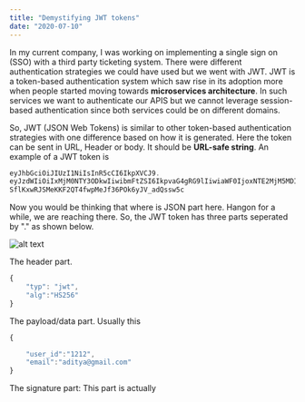 ```yaml
---
title: "Demystifying JWT tokens"
date: "2020-07-10"
---
```


In my current company, I was working on implementing a single sign on (SSO) with a third party ticketing system. There were different authentication strategies we could have used but we went with JWT. JWT is a token-based authentication system which saw rise in its adoption more when people started moving towards **microservices architecture**. In such services we want to authenticate our APIS but we cannot leverage session-based authentication since both services could be on different domains.

So, JWT (JSON Web Tokens) is similar to other token-based authentication strategies with one difference based on how it is generated. Here the token can be sent in URL, Header or body. It should be **URL-safe string**. An example of a JWT token is 

```php
eyJhbGciOiJIUzI1NiIsInR5cCI6IkpXVCJ9.
eyJzdWIiOiIxMjM0NTY3ODkwIiwibmFtZSI6IkpvaG4gRG9lIiwiaWF0IjoxNTE2MjM5MDIyfQ.
SflKxwRJSMeKKF2QT4fwpMeJf36POk6yJV_adQssw5c
```

Now you would be thinking that where is JSON part here. Hangon for a while, we are reaching there. So, the JWT token has three parts seperated by "." as shown below.

![alt text](../images/jwt.png)

The header part. 

```js
{
    "typ": "jwt",
    "alg":"HS256"
}
```

The payload/data part. Usually this 

```js
{

    "user_id":"1212",
    "email":"aditya@gmail.com"
}

```

The signature part: This part is actually 











